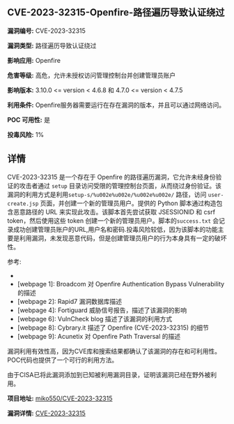 ## CVE-2023-32315-Openfire-路径遍历导致认证绕过

**漏洞编号:** CVE-2023-32315

**漏洞类型:** 路径遍历导致认证绕过

**影响应用:** Openfire

**危害等级:** 高危，允许未授权访问管理控制台并创建管理员账户

**影响版本:** 3.10.0 <= version < 4.6.8 和 4.7.0 <= version < 4.7.5

**利用条件:** Openfire服务器需要运行在存在漏洞的版本，并且可以通过网络访问。

**POC 可用性:** 是

**投毒风险:** 1%

## 详情

CVE-2023-32315 是一个存在于 Openfire 的路径遍历漏洞，它允许未经身份验证的攻击者通过 `setup` 目录访问受限的管理控制台页面，从而绕过身份验证。该漏洞的利用方式是利用`setup-s/%u002e%u002e/%u002e%u002e/` 路径，访问 `user-create.jsp` 页面，并创建一个新的管理员用户。提供的 Python 脚本通过构造包含恶意路径的 URL 来实现此攻击。该脚本首先尝试获取 JSESSIONID 和 csrf token，然后使用这些 token 创建一个新的管理员用户。脚本的`success.txt` 会记录成功创建管理员账户的URL,用户名和密码.投毒风险较低，因为该脚本的功能主要是利用漏洞，未发现恶意代码，但是创建管理员用户的行为本身具有一定的破坏性。

参考:
* [webpage 0]: NVD对该漏洞的描述
* [webpage 1]: Broadcom 对 Openfire Authentication Bypass Vulnerability的描述
* [webpage 2]: Rapid7 漏洞数据库描述
* [webpage 4]: Fortiguard 威胁信号报告，描述了该漏洞的影响
* [webpage 6]: VulnCheck blog 描述了该漏洞的利用方式
* [webpage 8]: Cybrary.it 描述了 Openfire (CVE-2023-32315) 的细节
* [webpage 9]: Acunetix 对 Openfire Path Traversal 的描述

漏洞利用有效性高，因为CVE库和搜索结果都确认了该漏洞的存在和可利用性。POC代码也提供了一个可行的利用方法。

由于CISA已将此漏洞添加到已知被利用漏洞目录，证明该漏洞已经在野外被利用。

**项目地址:** [miko550/CVE-2023-32315](https://github.com/miko550/CVE-2023-32315)

**漏洞详情:** [CVE-2023-32315](https://nvd.nist.gov/vuln/detail/CVE-2023-32315)